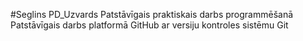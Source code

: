 #Seglins PD_Uzvards
Patstāvīgais praktiskais darbs programmēšanā
Patstāvīgais darbs platformā GitHub ar versiju kontroles sistēmu Git
